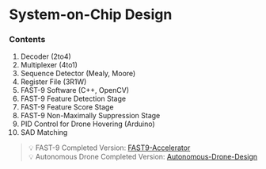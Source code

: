 # System-on-Chip Design

### Contents
1. Decoder (2to4)
2. Multiplexer (4to1)
3. Sequence Detector (Mealy, Moore)
4. Register File (3R1W)
5. FAST-9 Software (C++, OpenCV)
6. FAST-9 Feature Detection Stage
7. FAST-9 Feature Score Stage
8. FAST-9 Non-Maximally Suppression Stage
9. PID Control for Drone Hovering (Arduino)
10. SAD Matching

> :bulb: FAST-9 Completed Version: [FAST9-Accelerator](https://github.com/ISKU/FAST9-Accelerator) <br>
> :bulb: Autonomous Drone Completed Version: [Autonomous-Drone-Design](https://github.com/ISKU/Autonomous-Drone-Design)
